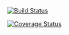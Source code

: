 [![Build Status](https://travis-ci.org/DanielJamesTronca/Assigment_02_TOS.svg?branch=master)](https://travis-ci.org/DanielJamesTronca/Assigment_02_TOS)

[![Coverage Status](https://coveralls.io/repos/github/DanielJamesTronca/Assigment_02_TOS/badge.svg?branch=master)](https://coveralls.io/github/DanielJamesTronca/Assigment_02_TOS?branch=master)
